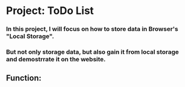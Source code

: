 Project: ToDo List
==================

### In this project, I will focus on how to store data in Browser's "Local Storage".
### But not only storage data, but also gain it from local storage and demostrrate it on the website.

## Function: 



